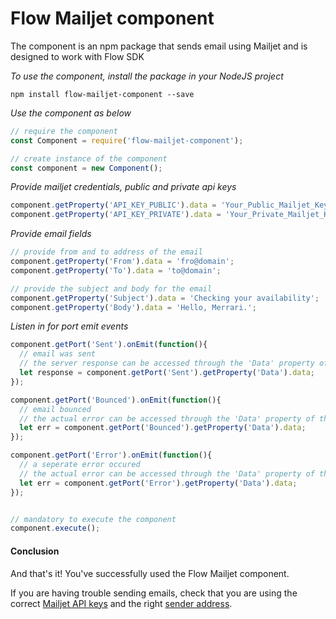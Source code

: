 # Flow Mailjet component
The component is an npm package that sends email using Mailjet and is designed to work with Flow SDK

*To use the component, install the package in your NodeJS project*

```
npm install flow-mailjet-component --save
```

*Use the component as below*

```javascript
// require the component
const Component = require('flow-mailjet-component');

// create instance of the component
const component = new Component();
```

*Provide mailjet credentials, public and private api keys*

```javascript
component.getProperty('API_KEY_PUBLIC').data = 'Your_Public_Mailjet_Key';
component.getProperty('API_KEY_PRIVATE').data = 'Your_Private_Mailjet_Key';
```

*Provide email fields*

```javascript
// provide from and to address of the email
component.getProperty('From').data = 'fro@domain';
component.getProperty('To').data = 'to@domain';

// provide the subject and body for the email
component.getProperty('Subject').data = 'Checking your availability';
component.getProperty('Body').data = 'Hello, Merrari.';
```

*Listen in for port emit events*
```javascript
component.getPort('Sent').onEmit(function(){
  // email was sent
  // the server response can be accessed through the 'Data' property of the port
  let response = component.getPort('Sent').getProperty('Data').data;
});

component.getPort('Bounced').onEmit(function(){
  // email bounced
  // the actual error can be accessed through the 'Data' property of the port
  let err = component.getPort('Bounced').getProperty('Data').data;
});

component.getPort('Error').onEmit(function(){
  // a seperate error occured
  // the actual error can be accessed through the 'Data' property of the port
  let err = component.getPort('Error').getProperty('Data').data;
});


// mandatory to execute the component
component.execute();
```

#### Conclusion

And that's it! You've successfully used the Flow Mailjet component.

If you are having trouble sending emails, check that you are using the correct [Mailjet API keys](https://app.mailjet.com/account/setup) and the right [sender address](https://app.mailjet.com/account/sender).